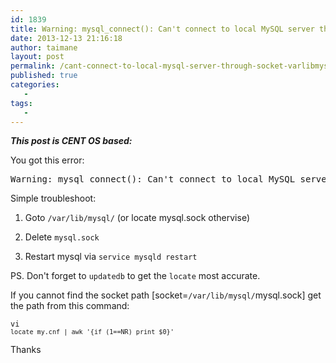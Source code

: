 ```yaml
---
id: 1839
title: Warning: mysql_connect(): Can't connect to local MySQL server through socket '/var/lib/mysql/mysql.sock'
date: 2013-12-13 21:16:18
author: taimane
layout: post
permalink: /cant-connect-to-local-mysql-server-through-socket-varlibmysqlmysql-sock/
published: true
categories:
   -
tags:
   -
---
```

<em><strong>This post is CENT OS based:</strong></em>

You got this error:
<pre>Warning: mysql_connect(): Can't connect to local MySQL server through socket '/var/lib/mysql/mysql.sock'</pre>
Simple troubleshoot:
1. Goto <code>/var/lib/mysql/</code> (or locate mysql.sock othervise)
2. Delete <code>mysql.sock</code>
3. Restart mysql via <code>service mysqld restart</code>

PS. Don't forget to <code>updatedb</code> to get the <code>locate</code> most accurate.

If you cannot find the socket path [socket=<code>/var/lib/mysql/</code>mysql.sock] get the path from this command:

<code>vi `locate my.cnf | awk '{if (1==NR) print $0}'`</code>

Thanks  

